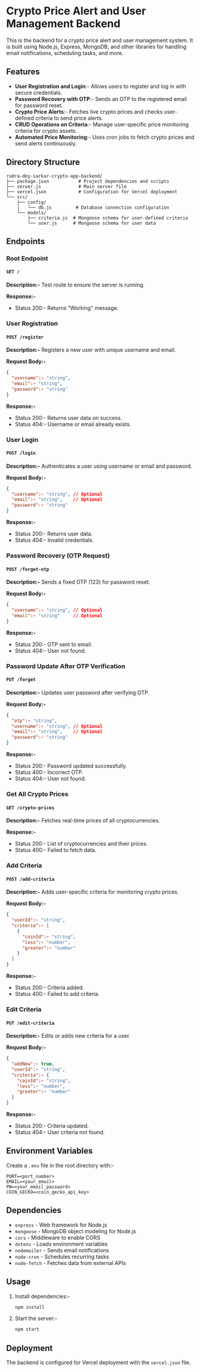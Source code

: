 # Crypto Price Alert and User Management Backend

This is the backend for a crypto price alert and user management system. It is built using Node.js, Express, MongoDB, and other libraries for handling email notifications, scheduling tasks, and more.

## Features
- **User Registration and Login**:- Allows users to register and log in with secure credentials.
- **Password Recovery with OTP**:- Sends an OTP to the registered email for password reset.
- **Crypto Price Alerts**:- Fetches live crypto prices and checks user-defined criteria to send price alerts.
- **CRUD Operations on Criteria**:- Manage user-specific price monitoring criteria for crypto assets.
- **Automated Price Monitoring**:- Uses cron jobs to fetch crypto prices and send alerts continuously.

## Directory Structure
```
rudra-dey-sarkar-crypto-app-backend/
├── package.json           # Project dependencies and scripts
├── server.js              # Main server file
├── vercel.json            # Configuration for Vercel deployment
└── src/
    ├── config/
    │   └── db.js         # Database connection configuration
    └── models/
        ├── criteria.js  # Mongoose schema for user-defined criteria
        └── user.js      # Mongoose schema for user data
```

## Endpoints

### Root Endpoint
#### `GET /`
**Description:-** Test route to ensure the server is running.

**Response:-**
- Status 200:- Returns "Working" message.

### User Registration
#### `POST /register`
**Description:-** Registers a new user with unique username and email.

**Request Body:-**
```json
{
  "username":- "string",
  "email":- "string",
  "password":- "string"
}
```
**Response:-**
- Status 200:- Returns user data on success.
- Status 404:- Username or email already exists.

### User Login
#### `POST /login`
**Description:-** Authenticates a user using username or email and password.

**Request Body:-**
```json
{
  "username":- "string", // Optional
  "email":- "string",    // Optional
  "password":- "string"
}
```
**Response:-**
- Status 200:- Returns user data.
- Status 404:- Invalid credentials.

### Password Recovery (OTP Request)
#### `POST /forget-otp`
**Description:-** Sends a fixed OTP (123) for password reset.

**Request Body:-**
```json
{
  "username":- "string", // Optional
  "email":- "string"     // Optional
}
```
**Response:-**
- Status 200:- OTP sent to email.
- Status 404:- User not found.

### Password Update After OTP Verification
#### `PUT /forget`
**Description:-** Updates user password after verifying OTP.

**Request Body:-**
```json
{
  "otp":- "string",
  "username":- "string", // Optional
  "email":- "string",    // Optional
  "password":- "string"
}
```
**Response:-**
- Status 200:- Password updated successfully.
- Status 400:- Incorrect OTP.
- Status 404:- User not found.

### Get All Crypto Prices
#### `GET /crypto-prices`
**Description:-** Fetches real-time prices of all cryptocurrencies.

**Response:-**
- Status 200:- List of cryptocurrencies and their prices.
- Status 400:- Failed to fetch data.

### Add Criteria
#### `POST /add-criteria`
**Description:-** Adds user-specific criteria for monitoring crypto prices.

**Request Body:-**
```json
{
  "userId":- "string",
  "criteria":- [
    {
      "coinId":- "string",
      "less":- "number",
      "greater":- "number"
    }
  ]
}
```
**Response:-**
- Status 200:- Criteria added.
- Status 400:- Failed to add criteria.

### Edit Criteria
#### `PUT /edit-criteria`
**Description:-** Edits or adds new criteria for a user.

**Request Body:-**
```json
{
  "addNew":- true,
  "userId":- "string",
  "criteria":- {
    "coinId":- "string",
    "less":- "number",
    "greater":- "number"
  }
}
```
**Response:-**
- Status 200:- Criteria updated.
- Status 404:- User criteria not found.

## Environment Variables
Create a `.env` file in the root directory with:-
```
PORT=<port_number>
EMAIL=<your_email>
PW=<your_email_password>
COIN_GECKO=<coin_gecko_api_key>
```

## Dependencies
- `express` - Web framework for Node.js
- `mongoose` - MongoDB object modeling for Node.js
- `cors` - Middleware to enable CORS
- `dotenv` - Loads environment variables
- `nodemailer` - Sends email notifications
- `node-cron` - Schedules recurring tasks
- `node-fetch` - Fetches data from external APIs

## Usage
1. Install dependencies:-
   ```bash
   npm install
   ```
2. Start the server:-
   ```bash
   npm start
   ```

## Deployment
The backend is configured for Vercel deployment with the `vercel.json` file.